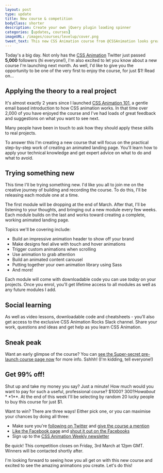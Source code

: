 ```yaml
---
layout: post
type: update
title: New course & competition
bodyClass: shorter
description: Create your own jQuery plugin loading spinner
categories: [updates, courses]
imageURL: /images/courses/levelup/cover.png
tweet_text: This new CSS Animation course from @CSSAnimation looks great http://courses.cssanimation.rocks/p/level-up
---
```


Today's a big day. Not only has the [CSS Animation](https://twitter.com/cssanimation) Twitter just passed **5,000** followers (hi everyone!), I'm also excited to let you know about a new course I'm launching next month. As well, I'd like to give you the opportunity to be one of the very first to enjoy the course, for just $1! Read on...

## Applying the theory to a real project

It's almost exactly 2 years since I launched [CSS Animation 101](https://cssanimation.rocks/courses/animation-101/), a gentle email based introduction to how CSS animation works. In that time over 2,000 of you have enjoyed the course and I've had loads of great feedback and suggestions on what you want to see next.

Many people have been in touch to ask how they should apply these skills to real projects. 

To answer this I'm creating a new course that will focus on the practical step-by-step work of creating an animated landing page. You'll learn how to apply your technical knowledge and get expert advice on what to do and what to avoid.

## Trying something new

This time I'll be trying something new. I'd like you all to join me on the creative journey of building and recording the course. To do this, I'll be releasing each module one at a time.

The first module will be dropping at the end of March. After that, I'll be listening to your thoughts, and bringing out a new module every few weeks. Each module builds on the last and works toward creating a complete, working animated landing page.

Topics we'll be covering include:

* Build an impressive animation header to show off your brand
* Make designs feel alive with touch and hover animations
* Trigger custom animations when scrolling
* Use animation to grab attention
* Build an animated content carousel
* Putting together your own animation library using Sass
* And more!

Each module will come with downloadable code you can use *today* on your projects. Once you enrol, you'll get lifetime access to all modules as well as any future modules I add.

## Social learning

As well as video lessons, downloadable code and cheatsheets - you'll also get access to the exclusive CSS Animation Rocks Slack channel. Share your work, questions and ideas and get help as you learn CSS Animation.

## Sneak peak

Want an early glimpse of the course? You can [see the Super-secret pre-launch course page now](http://courses.cssanimation.rocks/p/level-up) for more info. Sshhh! (I'm kidding, tell everyone!)

## Get 99% off!

Shut up and take my money you say? Just a minute! How much would you want to pay for such a useful, professional course? $1000? $300? How about **$1**. At the end of this week I'll be selecting by random 20 lucky people to buy this course for just $1.

Want to win? There are three ways! Either pick one, or you can maximise your chances by doing all three:

* Make sure you're [following on Twitter](https://twitter.com/cssanimation) and [give the course a mention](http://twitter.com/intent/tweet?url=http%3A%2F%2Fcourses.cssanimation.rocks%2Fp%2Flevel-up&text=This%20course%20looks%20amazing!%20Level%20up%20your%20CSS%20animation%20skills%20with%20%40CSSAnimation%20https%3A%2F%2Fcssanimation.rocks%2Fimages%2Fcourses%2Flevelup%2Fcover.png)
* [Like the Facebook page](https://www.facebook.com/cssanimation) and [shout it out on the Facebooks](https://www.facebook.com/dialog/feed?app_id=184683071273&link=http%3A%2F%2Fcourses.cssanimation.rocks%2Fp%2Flevel-up&picture=https%3A%2F%2Fcssanimation.rocks%2Fimages%2Fcourses%2Flevelup%2Fcover.png&name=This%20new%20course%20from%20CSS%20Animation%20looks%20amazing!&caption=%20&description=I'll%20be%20learning%20how%20to%20apply%20the%20theory%20of%20CSS%20animations%20in%20this%20video%20course%20from%20CSS%20Animation%20Rocks.%20Join%20me!&redirect_uri=http%3A%2F%2Fwww.facebook.com%2F)
* Sign up to the [CSS Animation Weekly newsletter](https://weekly.cssanimation.rocks)

Be quick! This competition closes on Friday, 3rd March at 12pm GMT. Winners will be contacted shortly after.

I'm looking forward to seeing how you all get on with this new course and excited to see the amazing animations you create. Let's do this!

